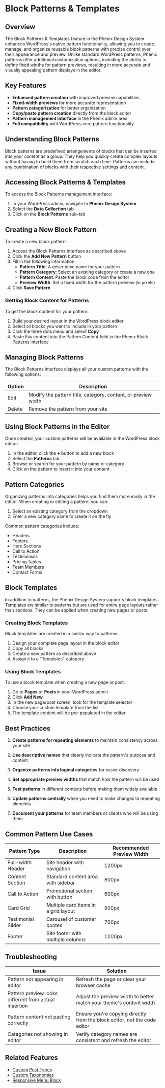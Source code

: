 # Block Patterns & Templates

## Overview

The Block Patterns & Templates feature in the Phenix Design System enhances WordPress's native pattern functionality, allowing you to create, manage, and organize reusable block patterns with precise control over their appearance and preview. Unlike standard WordPress patterns, Phenix patterns offer additional customization options, including the ability to define fixed widths for pattern previews, resulting in more accurate and visually appealing pattern displays in the editor.

## Key Features

- **Enhanced pattern creation** with improved preview capabilities
- **Fixed-width previews** for more accurate representation
- **Pattern categorization** for better organization
- **Copy/paste pattern creation** directly from the block editor
- **Pattern management interface** in the Phenix admin area
- **Full compatibility** with WordPress core pattern functionality

## Understanding Block Patterns

Block patterns are predefined arrangements of blocks that can be inserted into your content as a group. They help you quickly create complex layouts without having to build them from scratch each time. Patterns can include any combination of blocks with their respective settings and content.

## Accessing Block Patterns & Templates

To access the Block Patterns management interface:

1. In your WordPress admin, navigate to **Phenix Design System**
2. Select the **Data Collection** tab
3. Click on the **Block Patterns** sub-tab

<!-- Image placeholder for Block Patterns Interface -->

## Creating a New Block Pattern

To create a new block pattern:

1. Access the Block Patterns interface as described above
2. Click the **Add New Pattern** button
3. Fill in the following information:
   - **Pattern Title**: A descriptive name for your pattern
   - **Pattern Category**: Select an existing category or create a new one
   - **Pattern Content**: Paste the block code from the editor
   - **Preview Width**: Set a fixed width for the pattern preview (in pixels)
4. Click **Save Pattern**

### Getting Block Content for Patterns

To get the block content for your pattern:

1. Build your desired layout in the WordPress block editor
2. Select all blocks you want to include in your pattern
3. Click the three dots menu and select **Copy**
4. Paste this content into the Pattern Content field in the Phenix Block Patterns interface

<!-- Image placeholder for Adding a New Pattern -->

## Managing Block Patterns

The Block Patterns interface displays all your custom patterns with the following options:

| Option | Description |
|--------|-------------|
| Edit | Modify the pattern title, category, content, or preview width |
| Delete | Remove the pattern from your site |

## Using Block Patterns in the Editor

Once created, your custom patterns will be available in the WordPress block editor:

1. In the editor, click the **+** button to add a new block
2. Select the **Patterns** tab
3. Browse or search for your pattern by name or category
4. Click on the pattern to insert it into your content

<!-- Image placeholder for Using Patterns in the Editor -->

## Pattern Categories

Organizing patterns into categories helps you find them more easily in the editor. When creating or editing a pattern, you can:

1. Select an existing category from the dropdown
2. Enter a new category name to create it on the fly

Common pattern categories include:

- Headers
- Footers
- Hero Sections
- Call to Action
- Testimonials
- Pricing Tables
- Team Members
- Contact Forms

## Block Templates

In addition to patterns, the Phenix Design System supports block templates. Templates are similar to patterns but are used for entire page layouts rather than sections. They can be applied when creating new pages or posts.

### Creating Block Templates

Block templates are created in a similar way to patterns:

1. Design your complete page layout in the block editor
2. Copy all blocks
3. Create a new pattern as described above
4. Assign it to a "Templates" category

### Using Block Templates

To use a block template when creating a new page or post:

1. Go to **Pages** or **Posts** in your WordPress admin
2. Click **Add New**
3. In the new page/post screen, look for the template selector
4. Choose your custom template from the list
5. The template content will be pre-populated in the editor

## Best Practices

1. **Create patterns for repeating elements** to maintain consistency across your site

2. **Use descriptive names** that clearly indicate the pattern's purpose and content

3. **Organize patterns into logical categories** for easier discovery

4. **Set appropriate preview widths** that match how the pattern will be used

5. **Test patterns** in different contexts before making them widely available

6. **Update patterns centrally** when you need to make changes to repeating elements

7. **Document your patterns** for team members or clients who will be using them

## Common Pattern Use Cases

| Pattern Type | Description | Recommended Preview Width |
|--------------|-------------|---------------------------|
| Full-width Header | Site header with navigation | 1200px |
| Content Section | Standard content area with sidebar | 800px |
| Call to Action | Promotional section with button | 600px |
| Card Grid | Multiple card items in a grid layout | 900px |
| Testimonial Slider | Carousel of customer quotes | 700px |
| Footer | Site footer with multiple columns | 1200px |

## Troubleshooting

| Issue | Solution |
|-------|----------|
| Pattern not appearing in editor | Refresh the page or clear your browser cache |
| Pattern preview looks different from actual insertion | Adjust the preview width to better match your theme's content width |
| Pattern content not pasting correctly | Ensure you're copying directly from the block editor, not the code editor |
| Categories not showing in editor | Verify category names are consistent and refresh the editor |

## Related Features

- [Custom Post Types](./custom-post-types.md)
- [Custom Taxonomies](./custom-taxonomies.md)
- [Responsive Menu Block](../blocks/responsive-menu-block.md)

